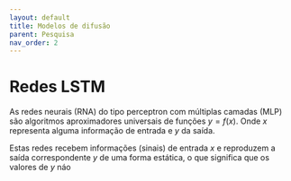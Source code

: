 ```yaml
---
layout: default
title: Modelos de difusão
parent: Pesquisa
nav_order: 2    
---
```


# Redes LSTM

As redes neurais (RNA) do tipo perceptron com múltiplas camadas (MLP) são algoritmos aproximadores universais de funções $y = f(x)$. Onde $x$ representa alguma informação de entrada e $y$ da saída. 

Estas redes recebem informações (sinais) de entrada $x$ e reproduzem a saída correspondente $y$ de uma forma estática, o que significa que os valores de $y$ náo


